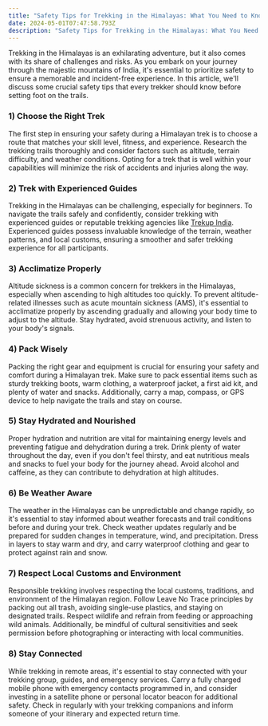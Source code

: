 ```yaml
---
title: "Safety Tips for Trekking in the Himalayas: What You Need to Know"
date: 2024-05-01T07:47:58.793Z
description: "Safety Tips for Trekking in the Himalayas: What You Need to Know"
---
```

Trekking in the Himalayas is an exhilarating adventure, but it also comes with its share of challenges and risks. As you embark on your journey through the majestic mountains of India, it's essential to prioritize safety to ensure a memorable and incident-free experience. In this article, we'll discuss some crucial safety tips that every trekker should know before setting foot on the trails.

### 1) Choose the Right Trek

The first step in ensuring your safety during a Himalayan trek is to choose a route that matches your skill level, fitness, and experience. Research the trekking trails thoroughly and consider factors such as altitude, terrain difficulty, and weather conditions. Opting for a trek that is well within your capabilities will minimize the risk of accidents and injuries along the way.

### 2) Trek with Experienced Guides

Trekking in the Himalayas can be challenging, especially for beginners. To navigate the trails safely and confidently, consider trekking with experienced guides or reputable trekking agencies like [Trekup India](https://www.trekupindia.com/). Experienced guides possess invaluable knowledge of the terrain, weather patterns, and local customs, ensuring a smoother and safer trekking experience for all participants.

### 3) Acclimatize Properly

Altitude sickness is a common concern for trekkers in the Himalayas, especially when ascending to high altitudes too quickly. To prevent altitude-related illnesses such as acute mountain sickness (AMS), it's essential to acclimatize properly by ascending gradually and allowing your body time to adjust to the altitude. Stay hydrated, avoid strenuous activity, and listen to your body's signals.

### 4) Pack Wisely

Packing the right gear and equipment is crucial for ensuring your safety and comfort during a Himalayan trek. Make sure to pack essential items such as sturdy trekking boots, warm clothing, a waterproof jacket, a first aid kit, and plenty of water and snacks. Additionally, carry a map, compass, or GPS device to help navigate the trails and stay on course.

### 5) Stay Hydrated and Nourished

Proper hydration and nutrition are vital for maintaining energy levels and preventing fatigue and dehydration during a trek. Drink plenty of water throughout the day, even if you don't feel thirsty, and eat nutritious meals and snacks to fuel your body for the journey ahead. Avoid alcohol and caffeine, as they can contribute to dehydration at high altitudes.

### 6) Be Weather Aware

The weather in the Himalayas can be unpredictable and change rapidly, so it's essential to stay informed about weather forecasts and trail conditions before and during your trek. Check weather updates regularly and be prepared for sudden changes in temperature, wind, and precipitation. Dress in layers to stay warm and dry, and carry waterproof clothing and gear to protect against rain and snow.

### 7) Respect Local Customs and Environment 

Responsible trekking involves respecting the local customs, traditions, and environment of the Himalayan region. Follow Leave No Trace principles by packing out all trash, avoiding single-use plastics, and staying on designated trails. Respect wildlife and refrain from feeding or approaching wild animals. Additionally, be mindful of cultural sensitivities and seek permission before photographing or interacting with local communities.

### 8) Stay Connected

While trekking in remote areas, it's essential to stay connected with your trekking group, guides, and emergency services. Carry a fully charged mobile phone with emergency contacts programmed in, and consider investing in a satellite phone or personal locator beacon for additional safety. Check in regularly with your trekking companions and inform someone of your itinerary and expected return time.